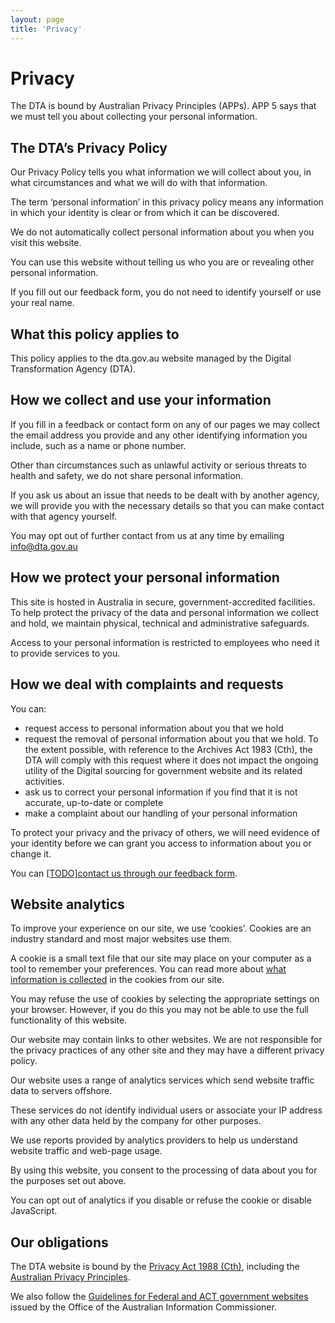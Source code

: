 ```yaml
---
layout: page
title: 'Privacy'
---
```


# Privacy

The DTA is bound by Australian Privacy Principles (APPs). APP 5 says that we must tell you about collecting your personal information.

## The DTA’s Privacy Policy

Our Privacy Policy tells you what information we will collect about you, in what circumstances and what we will do with that information.

The term ‘personal information’ in this privacy policy means any information in which your identity is clear or from which it can be discovered.

We do not automatically collect personal information about you when you visit this website.

You can use this website without telling us who you are or revealing other personal information.

If you fill out our feedback form, you do not need to identify yourself or use your real name.

## What this policy applies to

This policy applies to the dta.gov.au website managed by the Digital Transformation Agency (DTA).

## How we collect and use your information

If you fill in a feedback or contact form on any of our pages we may collect the email address you provide and any other identifying information you include, such as a name or phone number.

Other than circumstances such as unlawful activity or serious threats to health and safety, we do not share personal information.

If you ask us about an issue that needs to be dealt with by another agency, we will provide you with the necessary details so that you can make contact with that agency yourself.

You may opt out of further contact from us at any time by emailing [info@dta.gov.au](mailto:info@dta.gov.au)

## How we protect your personal information

This site is hosted in Australia in secure, government-accredited facilities. To help protect the privacy of the data and personal information we collect and hold, we maintain physical, technical and administrative safeguards.

Access to your personal information is restricted to employees who need it to provide services to you.

## How we deal with complaints and requests

You can:

- request access to personal information about you that we hold
- request the removal of personal information about you that we hold. To the extent possible, with reference to the Archives Act 1983 (Cth), the DTA will comply with this request where it does not impact the ongoing utility of the Digital sourcing for government website and its related activities.
- ask us to correct your personal information if you find that it is not accurate, up-to-date or complete
- make a complaint about our handling of your personal information

To protect your privacy and the privacy of others, we will need evidence of your identity before we can grant you access to information about you or change it.

You can [[TODO]contact us through our feedback form](#).

## Website analytics

To improve your experience on our site, we use ‘cookies’. Cookies are an industry standard and most major websites use them.

A cookie is a small text file that our site may place on your computer as a tool to remember your preferences. You can read more about <a href="https://www.dta.gov.au/node/174" target="_blank" rel="external noreferrer">what information is collected</a> in the cookies from our site.

You may refuse the use of cookies by selecting the appropriate settings on your browser. However, if you do this you may not be able to use the full functionality of this website.

Our website may contain links to other websites. We are not responsible for the privacy practices of any other site and they may have a different privacy policy.

Our website uses a range of analytics services which send website traffic data to servers offshore.

These services do not identify individual users or associate your IP address with any other data held by the company for other purposes.

We use reports provided by analytics providers to help us understand website traffic and web-page usage.

By using this website, you consent to the processing of data about you for the purposes set out above.

You can opt out of analytics if you disable or refuse the cookie or disable JavaScript.

## Our obligations

The DTA website is bound by the <a href="https://www.legislation.gov.au/Series/C2004A03712" target="_blank" rel="external noreferrer">Privacy Act 1988 (Cth)</a>, including the <a href="https://www.legislation.gov.au/Series/C2004A03712" target="_blank" rel="external noreferrer">Australian Privacy Principles</a>.

We also follow the <a href="https://www.oaic.gov.au/agencies-and-organisations/guides/" target="_blank" rel="external noreferrer">Guidelines for Federal and ACT government websites</a> issued by the Office of the Australian Information Commissioner.
